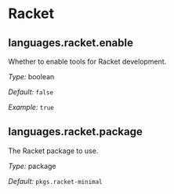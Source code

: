   # Racket
  


## languages\.racket\.enable

Whether to enable tools for Racket development\.



*Type:*
boolean



*Default:*
` false `



*Example:*
` true `



## languages\.racket\.package



The Racket package to use\.



*Type:*
package



*Default:*
` pkgs.racket-minimal `
